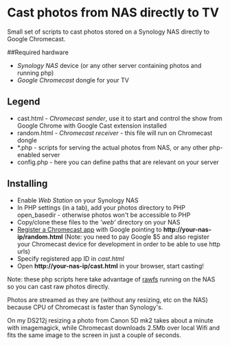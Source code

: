 Cast photos from NAS directly to TV
===================================

Small set of scripts to cast photos stored on a Synology NAS directly to Google Chromecast.

##Required hardware

- *Synology NAS* device (or any other server containing photos and running php)
- *Google Chromecast* dongle for your TV

## Legend

* cast.html - *Chromecast sender*, use it to start and control the show from Google Chrome with Google Cast extension installed
* random.html - *Chromecast receiver* - this file will run on Chromecast dongle
* \*.php - scripts for serving the actual photos from NAS, or any other php-enabled server
* config.php - here you can define paths that are relevant on your server

## Installing

- Enable *Web Station* on your Synology NAS
- In PHP settings (in a tab), add your photos directory to PHP open_basedir - otherwise photos won't be accessible to PHP
- Copy/clone these files to the *'web'* directory on your NAS
- [Register a Chromecast app](https://cast.google.com/publish/) with Google pointing to **http://your-nas-ip/random.html**
  (Note: you need to pay Google $5 and also register your Chromecast device for development in order to be able to use http urls)
- Specify registered app ID in *cast.html*
- Open **http://your-nas-ip/cast.html** in your browser, start casting!

Note: these php scripts here take advantage of [rawfs](http://github.com/angryziber/rawfs) running on the NAS so you can cast
raw photos directly.

Photos are streamed as they are (without any resizing, etc on the NAS) because CPU of Chromecast is faster than Synology's.

On my DS212j resizing a photo from Canon 5D mk2 takes about a minute with imagemagick, while Chromecast downloads 2.5Mb
over local Wifi and fits the same image to the screen in just a couple of seconds.
